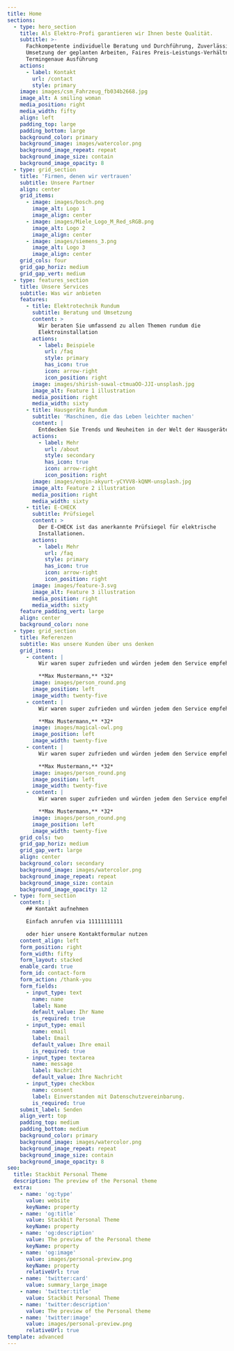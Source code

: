```yaml
---
title: Home
sections:
  - type: hero_section
    title: Als Elektro-Profi garantieren wir Ihnen beste Qualität.
    subtitle: >-
      Fachkompetente individuelle Beratung und Durchführung, Zuverlässige
      Umsetzung der geplanten Arbeiten, Faires Preis-Leistungs-Verhältnis und
      Termingenaue Ausführung
    actions:
      - label: Kontakt
        url: /contact
        style: primary
    image: images/csm_Fahrzeug_fb034b2668.jpg
    image_alt: A smiling woman
    media_position: right
    media_width: fifty
    align: left
    padding_top: large
    padding_bottom: large
    background_color: primary
    background_image: images/watercolor.png
    background_image_repeat: repeat
    background_image_size: contain
    background_image_opacity: 8
  - type: grid_section
    title: 'Firmen, denen wir vertrauen'
    subtitle: Unsere Partner
    align: center
    grid_items:
      - image: images/bosch.png
        image_alt: Logo 1
        image_align: center
      - image: images/Miele_Logo_M_Red_sRGB.png
        image_alt: Logo 2
        image_align: center
      - image: images/siemens_3.png
        image_alt: Logo 3
        image_align: center
    grid_cols: four
    grid_gap_horiz: medium
    grid_gap_vert: medium
  - type: features_section
    title: Unsere Services
    subtitle: Was wir anbieten
    features:
      - title: Elektrotechnik Rundum
        subtitle: Beratung und Umsetzung
        content: >
          Wir beraten Sie umfassend zu allen Themen rundum die
          Elektroinstallation
        actions:
          - label: Beispiele
            url: /faq
            style: primary
            has_icon: true
            icon: arrow-right
            icon_position: right
        image: images/shirish-suwal-ctmuaOO-JJI-unsplash.jpg
        image_alt: Feature 1 illustration
        media_position: right
        media_width: sixty
      - title: Hausgeräte Rundum
        subtitle: 'Maschinen, die das Leben leichter machen'
        content: |
          Entdecken Sie Trends und Neuheiten in der Welt der Hausgeräte
        actions:
          - label: Mehr
            url: /about
            style: secondary
            has_icon: true
            icon: arrow-right
            icon_position: right
        image: images/engin-akyurt-yCYVV8-kQNM-unsplash.jpg
        image_alt: Feature 2 illustration
        media_position: right
        media_width: sixty
      - title: E-CHECK
        subtitle: Prüfsiegel
        content: >
          Der E-CHECK ist das anerkannte Prüfsiegel für elektrische
          Installationen.
        actions:
          - label: Mehr
            url: /faq
            style: primary
            has_icon: true
            icon: arrow-right
            icon_position: right
        image: images/feature-3.svg
        image_alt: Feature 3 illustration
        media_position: right
        media_width: sixty
    feature_padding_vert: large
    align: center
    background_color: none
  - type: grid_section
    title: Referenzen
    subtitle: Was unsere Kunden über uns denken
    grid_items:
      - content: |
          Wir waren super zufrieden und würden jedem den Service empfehlen!

          **Max Mustermann,** *32*
        image: images/person_round.png
        image_position: left
        image_width: twenty-five
      - content: |
          Wir waren super zufrieden und würden jedem den Service empfehlen!

          **Max Mustermann,** *32*
        image: images/magical-owl.png
        image_position: left
        image_width: twenty-five
      - content: |
          Wir waren super zufrieden und würden jedem den Service empfehlen!

          **Max Mustermann,** *32*
        image: images/person_round.png
        image_position: left
        image_width: twenty-five
      - content: |
          Wir waren super zufrieden und würden jedem den Service empfehlen!

          **Max Mustermann,** *32*
        image: images/person_round.png
        image_position: left
        image_width: twenty-five
    grid_cols: two
    grid_gap_horiz: medium
    grid_gap_vert: large
    align: center
    background_color: secondary
    background_image: images/watercolor.png
    background_image_repeat: repeat
    background_image_size: contain
    background_image_opacity: 12
  - type: form_section
    content: |
      ## Kontakt aufnehmen

      Einfach anrufen via 11111111111

      oder hier unsere Kontaktformular nutzen
    content_align: left
    form_position: right
    form_width: fifty
    form_layout: stacked
    enable_card: true
    form_id: contact-form
    form_action: /thank-you
    form_fields:
      - input_type: text
        name: name
        label: Name
        default_value: Ihr Name
        is_required: true
      - input_type: email
        name: email
        label: Email
        default_value: Ihre email
        is_required: true
      - input_type: textarea
        name: message
        label: Nachricht
        default_value: Ihre Nachricht
      - input_type: checkbox
        name: consent
        label: Einverstanden mit Datenschutzvereinbarung.
        is_required: true
    submit_label: Senden
    align_vert: top
    padding_top: medium
    padding_bottom: medium
    background_color: primary
    background_image: images/watercolor.png
    background_image_repeat: repeat
    background_image_size: contain
    background_image_opacity: 8
seo:
  title: Stackbit Personal Theme
  description: The preview of the Personal theme
  extra:
    - name: 'og:type'
      value: website
      keyName: property
    - name: 'og:title'
      value: Stackbit Personal Theme
      keyName: property
    - name: 'og:description'
      value: The preview of the Personal theme
      keyName: property
    - name: 'og:image'
      value: images/personal-preview.png
      keyName: property
      relativeUrl: true
    - name: 'twitter:card'
      value: summary_large_image
    - name: 'twitter:title'
      value: Stackbit Personal Theme
    - name: 'twitter:description'
      value: The preview of the Personal theme
    - name: 'twitter:image'
      value: images/personal-preview.png
      relativeUrl: true
template: advanced
---
```

